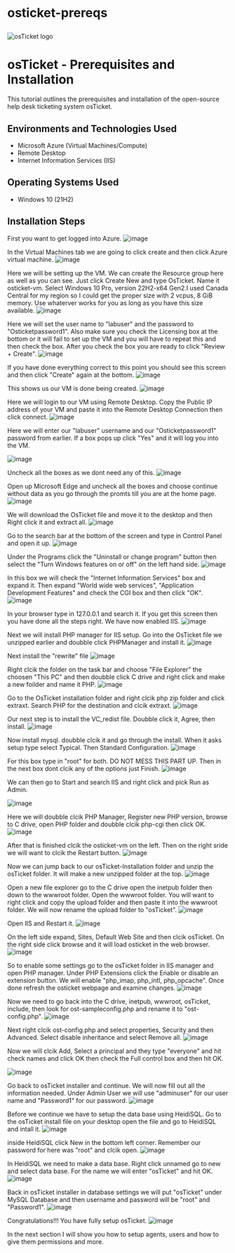 # osticket-prereqs<p align="center">
<img src="https://i.imgur.com/Clzj7Xs.png" alt="osTicket logo"/>
</p>

<h1>osTicket - Prerequisites and Installation</h1>
This tutorial outlines the prerequisites and installation of the open-source help desk ticketing system osTicket.<br />

<h2>Environments and Technologies Used</h2>

- Microsoft Azure (Virtual Machines/Compute)
- Remote Desktop
- Internet Information Services (IIS)

<h2>Operating Systems Used </h2>

- Windows 10</b> (21H2)


<h2>Installation Steps</h2>

First you want to get logged into Azure.
![image](https://github.com/user-attachments/assets/5aecbd81-e2d4-4aed-8a5b-8f141cb63143)

In the Virtual Machines tab we are going to click create and then click Azure virtual machine.
![image](https://github.com/user-attachments/assets/f1b2affd-d8d0-484d-8b29-d769aeda4403)

Here we will be setting up the VM. We can create the Resource group here as well as you can see. Just click Create New and type OsTicket. Name it osticket-vm. Select Windows 10 Pro, version 22H2-x64 Gen2.I used Canada Central for my region so I could get the proper size with 2 vcpus, 8 GiB memory. Use whaterver works for you as long as you have this size available.
![image](https://github.com/user-attachments/assets/056168fa-71cc-4b90-9b15-7c870a2ac362)

Here we will set the user name to "labuser" and the password to "Osticketpassword1". Also make sure you check the Licensing box at the bottom or it will fail to set up the VM and you will have to repeat this and then check the box. After you check the box you are ready to click "Review + Create".
![image](https://github.com/user-attachments/assets/dab0a60c-e45f-4b25-8348-15b6daedec3e)

If you have done everything correct to this point you should see this screen and then click "Create" again at the bottom.
![image](https://github.com/user-attachments/assets/0e62da97-d65f-4b33-9ce0-c3e9c9d74c04)

This shows us our VM is done being created.
![image](https://github.com/user-attachments/assets/e2449139-2969-4e35-b46c-6cc901b20671)

Here we will login to our VM using Remote Desktop. Copy the Public IP address of your VM and paste it into the Remote Desktop Connection then click connect.
![image](https://github.com/user-attachments/assets/45d80d62-1246-4b40-b332-9ff7df54c0ac)

Here we will enter our "labuser" username and our "Osticketpassword1" password from earlier. If a box pops up click "Yes" and it will log you into the VM.

![image](https://github.com/user-attachments/assets/9b50fc03-3c2b-4130-b9c7-458f6edc1e1b)

Uncheck all the boxes as we dont need any of this.
![image](https://github.com/user-attachments/assets/d9e0a197-e6fd-4a04-b302-fb5cc1b7d9e8)

Open up Microsoft Edge and uncheck all the boxes and choose continue without data as you go through the promts till you are at the home page.
![image](https://github.com/user-attachments/assets/ca2e661a-f6f9-4e17-a2a6-505092b584ee)

We will download the OsTicket file and move it to the desktop and then Right click it and extract all.
![image](https://github.com/user-attachments/assets/7454b164-6993-4ff5-9008-4eeacd7388d2)

Go to the search bar at the bottom of the screen and type in Control Panel and open it up.
![image](https://github.com/user-attachments/assets/ad26b9ee-341d-45b9-8ca4-e5c13daa4925)

Under the Programs click the "Uninstall or change program" button then select the "Turn Windows features on or off" on the left hand side.
![image](https://github.com/user-attachments/assets/9b297f21-73aa-4f0c-af34-a0f282cfa26a)

In this box we will check the "Internet Information Services" box and expand it. Then expand "World wide web services", "Application Development Features" and check the CGI box and then click "OK".
![image](https://github.com/user-attachments/assets/d1121268-33db-4727-ab80-8e05834a4a83)

In your browser type in 127.0.0.1 and search it. If you get this screen then you have done all the steps right. We have now enabled IIS.
![image](https://github.com/user-attachments/assets/92c0d3e8-84db-431e-9660-0f706c81e166)

Next we will install PHP manager for IIS setup. Go into the OsTicket file we unzipped earlier and doubble click PHPManager and install it.
![image](https://github.com/user-attachments/assets/743ebd9d-229f-4ef4-a7e4-bf6b9dc94722)

Next install the "rewrite" file
![image](https://github.com/user-attachments/assets/1869d263-a155-4365-bf44-a08d721cc004)

Right clcik the folder on the task bar and choose "File Explorer" the choosen "This PC" and then doubble click C drive and right click and make a new foilder and name it PHP.
![image](https://github.com/user-attachments/assets/8893b940-8d89-42dd-91f3-798d4539cbe0)

Go to the OsTicket installation folder and right clcik php zip folder and click extraxt. Search PHP for the destination and clcik extraxt.
![image](https://github.com/user-attachments/assets/0aeba5a5-03e7-4a07-8ecb-634edd48b83b)

Our next step is to install the VC_redist file. Doubble click it, Agree, then install.
![image](https://github.com/user-attachments/assets/5925fc06-1885-497d-8027-5e33787f0bcc)

Now install mysql. doubble clcik it and go through the install. When it asks setup type select Typical. Then Standard Configuration.
![image](https://github.com/user-attachments/assets/5915f6b0-9f7c-4081-9396-e908960d73c4)

For this box type in "root" for both. DO NOT MESS THIS PART UP. Then in the next box dont clcik any of the options just Finish.
![image](https://github.com/user-attachments/assets/02a7df1f-9001-4146-97e4-2d81194d818c)

We can then go to Start and search IIS and right click and pick Run as Admin.

![image](https://github.com/user-attachments/assets/bc906c60-aa55-445c-922a-f4373b8ec5d8)

Here we will doubble clcik PHP Manager, Register new PHP version, browse to C drive, open PHP folder and doubble clcik php-cgi then click OK.
![image](https://github.com/user-attachments/assets/589cb4d6-310d-49a4-a350-c5cab425a420)

After that is finished clcik the osticket-vm on the left. Then on the right sride we will want to clcik the Restart button.
![image](https://github.com/user-attachments/assets/a62905d0-1590-4b4e-8581-0d2de5d4a7d8)

Now we can jump back to our osTicket-Installation folder and unzip the osTicket folder. It will make a new unzipped folder at the top.
![image](https://github.com/user-attachments/assets/ace7d65c-8dc4-49d8-b722-8db186a93e9c)

Open a new file explorer go to the C drive open the inetpub folder then down to the wwwroot folder. Open the wwwroot folder. You will want to right click and copy the upload folder and then paste it into the wwwroot folder. We will now rename the upload folder to "osTicket".
![image](https://github.com/user-attachments/assets/0bf7ec66-df91-4e7e-b8e6-ec63eabd36dc)

Open IIS and Restart it.
![image](https://github.com/user-attachments/assets/02b5c7c8-aa4f-4c77-9741-9440e09c68eb)

On the left side expand, Sites, Default Web Site and then clcik osTicket. On the right side click browse and it will load osticket in the web browser.
![image](https://github.com/user-attachments/assets/cda7a728-fb1d-4dda-804d-13096c646de8)

So to enable some settings go to the osTicket folder in IIS manager and open PHP manager. Under PHP Extensions click the Enable or disable an extension button. We will enable "php_imap, php_intl, php_opcache". Once done refresh the osticket webpage and examine changes.
![image](https://github.com/user-attachments/assets/af99e592-9fe9-4fc2-8008-f0be1058e014)

Now we need to go back into the C drive, inetpub, wwwroot, osTicket, include, then look for ost-sampleconfig.php and rename it to "ost-config.php".
![image](https://github.com/user-attachments/assets/4d5b90fa-02ef-4254-9fed-17f628a9a825)

Next right clcik ost-config.php and select properties, Security and then Advanced. Select disable inheritance and select Remove all.
![image](https://github.com/user-attachments/assets/1e963bae-493d-4d59-9f67-04c72051c147)

Now we will clcik Add, Select a principal and they type "everyone" and hit check names and click OK then check the Full control box and then hit OK.

![image](https://github.com/user-attachments/assets/e0093ada-0a37-4575-9ce9-76d4bc4b1f8a)

Go back to osTicket installer and continue. We will now fill out all the information needed. Under Admin User we will use "adminuser" for our user name and "Password1" for our password.
![image](https://github.com/user-attachments/assets/cdc6808d-9d73-49ae-aee6-9d465f4cda51)

Before we continue we have to setup the data base using HeidiSQL. Go to the osTicket install file on  your desktop open the file and go to HeidiSQL and intall it.
![image](https://github.com/user-attachments/assets/21e4db4f-fe86-4cc1-9359-70b0e34c2544)

inside HeidiSQL click New in the bottom left corner. Remember our password for here was "root" and clcik open.
![image](https://github.com/user-attachments/assets/cfb7ca5a-6884-48d9-866a-1f9a325e3f21)

In HeidiSQL we need to make a data base. Right click unnamed go to new and select data base. For the name we will enter "osTicket" and hit OK.
![image](https://github.com/user-attachments/assets/116341b7-a4f4-4e3d-8f86-c159a7c0159f)

Back in osTicket installer in database settings we will put "osTicket" under MySQL Database and then username and password will be "root" and "Password1".
![image](https://github.com/user-attachments/assets/5b1f8511-a3bb-4e4d-a506-4718a9cdb507)


Congratulations!!! You have fully setup osTicket.
![image](https://github.com/user-attachments/assets/2a0d73b1-853b-4c44-914d-47e67a3a19d6)



In the next section I will show you how to setup agents, users and how to give them permissions and more.
